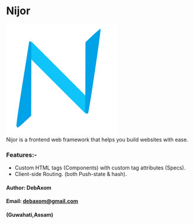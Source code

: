 # Nijor
![Nijor](./logo.svg) <br>
Nijor is a frontend web framework that helps you build websites with ease.
### Features:-
* Custom HTML tags (Components) with  custom tag attributes (Specs).
* Client-side Routing. (both Push-state & hash).
#### Author: DebAxom
#### Email: debaxom@gmail.com
#### (Guwahati,Assam)